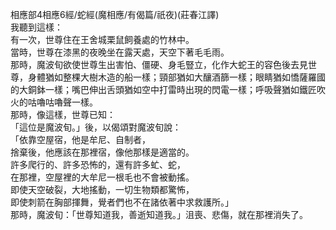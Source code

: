 相應部4相應6經/蛇經(魔相應/有偈篇/祇夜)(莊春江譯)  
我聽到這樣：  
有一次，世尊住在王舍城栗鼠飼養處的竹林中。  
當時，世尊在漆黑的夜晚坐在露天處，天空下著毛毛雨。  
那時，魔波旬欲使世尊生出害怕、僵硬、身毛豎立，化作大蛇王的容色後去見世尊，身體猶如整棵大樹木造的船一樣；頸部猶如大釀酒篩一樣；眼睛猶如憍薩羅國的大銅鉢一樣；嘴巴伸出舌頭猶如空中打雷時出現的閃電一樣；呼吸聲猶如鐵匠吹火的咕嚕咕嚕聲一樣。  
那時，像這樣，世尊已知：  
「這位是魔波旬。」後，以偈頌對魔波旬說：  
「依靠空屋宿，他是牟尼、自制者，  
捨棄後，他應該在那裡宿，像他那樣是適當的。  
許多爬行的、許多恐怖的，還有許多虻、蛇，  
在那裡，空屋裡的大牟尼一根毛也不會被動搖。  
即使天空破裂，大地搖動，一切生物類都驚怖，  
即使刺箭在胸部揮舞，覺者們也不在諸依著中求救護所。」  
那時，魔波旬：「世尊知道我，善逝知道我。」沮喪、悲傷，就在那裡消失了。  
  
  
